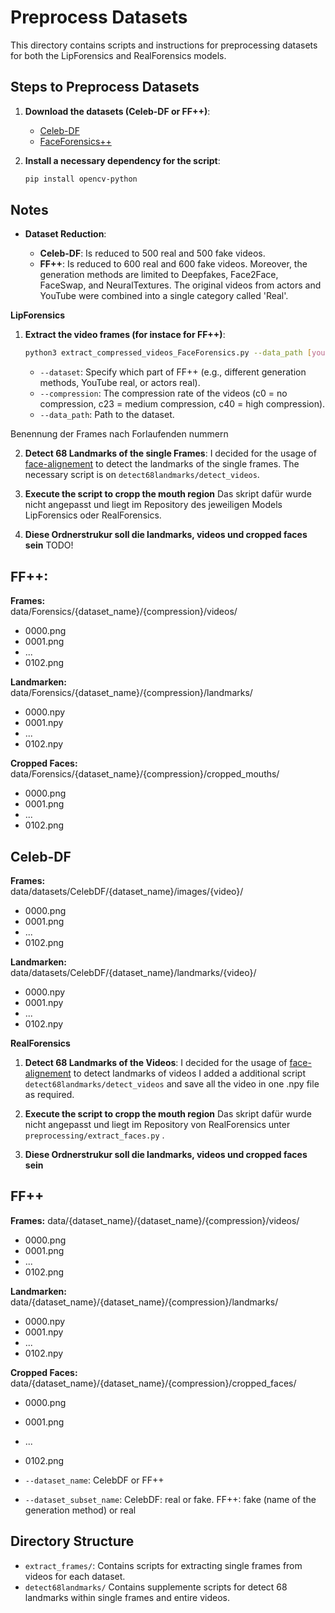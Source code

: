 # Preprocess Datasets

This directory contains scripts and instructions for preprocessing datasets for both the LipForensics and RealForensics models.

## Steps to Preprocess Datasets

1. **Download the datasets (Celeb-DF or FF++)**:

    - [Celeb-DF](https://github.com/yuezunli/celeb-deepfakeforensics) 
    - [FaceForensics++](https://github.com/ondyari/FaceForensics) 


2. **Install a necessary dependency for the script**:
    ```sh    
    pip install opencv-python
    ```
## Notes

- **Dataset Reduction**:
  
    - **Celeb-DF**: Is reduced to 500 real and 500 fake videos.
    - **FF++**: Is reduced to 600 real and 600 fake videos. Moreover, the generation methods are limited to Deepfakes, Face2Face, FaceSwap, and NeuralTextures. The original videos from actors and YouTube were combined into a single category called 'Real'.    


**LipForensics**

1. **Extract the video frames (for instace for FF++)**:
    ```sh    
    python3 extract_compressed_videos_FaceForensics.py --data_path [yourLocalPath]/RealForensics/data/Forensics --dataset all --compression c23
    ```
    - `--dataset`: Specify which part of FF++ (e.g., different generation methods, YouTube real, or actors real).
    - `--compression`: The compression rate of the videos (c0 = no compression, c23 = medium compression, c40 = high compression).
    - `--data_path`: Path to the dataset.

Benennung der Frames nach Forlaufenden nummern


2. **Detect 68 Landmarks of the single Frames**:
    I decided for the usage of [face-alignement](https://github.com/1adrianb/face-alignment) to detect the landmarks of the single frames. The necessary script is on `detect68landmarks/detect_videos`.

3. **Execute the script to cropp the mouth region**
   Das skript dafür wurde nicht angepasst und liegt im Repository des jeweiligen Models LipForensics oder RealForensics.

4. **Diese Ordnerstrukur soll die landmarks, videos und cropped faces sein** TODO!

## FF++:

**Frames:**  
data/Forensics/{dataset_name}/{compression}/videos/
  - 0000.png
  - 0001.png
  - ...
  - 0102.png

**Landmarken:**  
data/Forensics/{dataset_name}/{compression}/landmarks/
  - 0000.npy
  - 0001.npy
  - ...
  - 0102.npy

**Cropped Faces:**  
data/Forensics/{dataset_name}/{compression}/cropped_mouths/
  - 0000.png
  - 0001.png
  - ...
  - 0102.png


## Celeb-DF

**Frames:**  
data/datasets/CelebDF/{dataset_name}/images/{video}/
  - 0000.png
  - 0001.png
  - ...
  - 0102.png

**Landmarken:**  
data/datasets/CelebDF/{dataset_name}/landmarks/{video}/
  - 0000.npy
  - 0001.npy
  - ...
  - 0102.npy

    
**RealForensics**

1. **Detect 68 Landmarks of the Videos**:
    I decided for the usage of [face-alignement](https://github.com/1adrianb/face-alignment) to detect landmarks of videos I added a additional script `detect68landmarks/detect_videos` and save all the video in one .npy file as required.

2. **Execute the script to cropp the mouth region**
   Das skript dafür wurde nicht angepasst und liegt im Repository von RealForensics unter `preprocessing/extract_faces.py` .


4. **Diese Ordnerstrukur soll die landmarks, videos und cropped faces sein** 

## FF++

**Frames:** 
data/{dataset_name}/{dataset_name}/{compression}/videos/
  - 0000.png
  - 0001.png
  - ...
  - 0102.png

**Landmarken:**  
data/{dataset_name}/{dataset_name}/{compression}/landmarks/
  - 0000.npy
  - 0001.npy
  - ...
  - 0102.npy

**Cropped Faces:**  
data/{dataset_name}/{dataset_name}/{compression}/cropped_faces/
  - 0000.png
  - 0001.png
  - ...
  - 0102.png

- `--dataset_name`: CelebDF or FF++
- `--dataset_subset_name`: CelebDF: real or fake. FF++: fake (name of the generation method) or real 


## Directory Structure

- `extract_frames/`: Contains scripts for extracting single frames from videos for each dataset.
- `detect68landmarks/` Contains supplemente scripts for detect 68 landmarks within single frames and entire videos.

